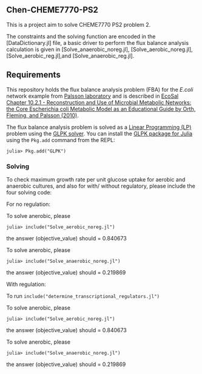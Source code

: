 ## Chen-CHEME7770-PS2

This is a project aim to solve CHEME7770 PS2 problem 2.

The constraints and the solving function are encoded in the [DataDictionary.jl] file, a basic driver to perform the flux balance analysis calculation is given in [Solve_anaerobic_noreg.jl], [Solve_aerobic_noreg.jl], [Solve_aerobic_reg.jl],and [Solve_anaerobic_reg.jl].

## Requirements
This repository holds the flux balance analysis problem (FBA) for the *E.coli* network example from [Palsson laboratory](http://systemsbiology.ucsd.edu/Downloads/EcoliCore) and is described in [EcoSal Chapter 10.2.1 - Reconstruction and Use of Microbial Metabolic Networks: the Core Escherichia coli Metabolic Model as an Educational Guide by Orth, Fleming, and Palsson (2010)](http://www.asmscience.org/content/journal/ecosalplus/10.1128/ecosalplus.10.2.1#backarticlefulltext).

The flux balance analysis problem is solved as a [Linear Programming (LP)](https://www.math.ucla.edu/~tom/LP.pdf) problem using the [GLPK solver](https://www.gnu.org/software/glpk/). You can install the [GLPK package for Julia](https://github.com/JuliaOpt/GLPK.jl) using the ``Pkg.add`` command from the REPL:
	
	julia> Pkg.add("GLPK")

### Solving

To check maximum growth rate per unit glucose uptake for aerobic and anaerobic cultures, and also for with/ without regulatory, please include the four solving code:

For no regulation:

To solve anerobic, please

	julia> include("Solve_aerobic_noreg.jl")
	
the answer (objective_value) should = 0.840673


To solve anerobic, please

	julia> include("Solve_anaerobic_noreg.jl")
	
the answer (objective_value) should = 0.219869


With regulation:

To run ``include("determine_transcriptional_regulators.jl")``

To solve anerobic, please

	julia> include("Solve_aerobic_noreg.jl")
	
the answer (objective_value) should = 0.840673

To solve anerobic, please

	julia> include("Solve_anaerobic_noreg.jl")
	
the answer (objective_value) should = 0.219869


 
